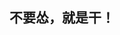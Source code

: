 <!--
 * @Description: 
 * @Autor: Blueheart
 * @Date: 2021-01-03 21:24:02
 * @LastEditTime: 2021-01-03 21:43:57
 * @FilePath: \Algorithm_Leetcode\readme.md
-->
## 不要怂，就是干！
